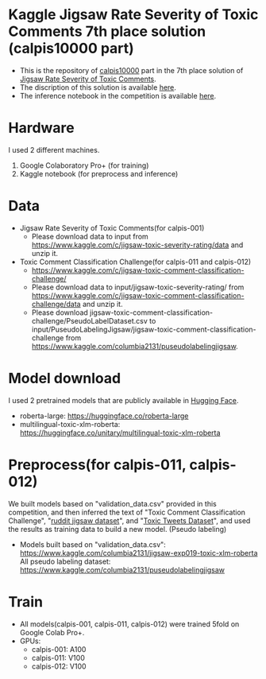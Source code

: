 # Kaggle Jigsaw Rate Severity of Toxic Comments 7th place solution (calpis10000 part)
- This is the repository of [calpis10000](https://www.kaggle.com/calpis10000) part in the 7th place solution of [Jigsaw Rate Severity of Toxic Comments](https://www.kaggle.com/c/jigsaw-toxic-severity-rating/).
- The discription of this solution is available [here](https://www.kaggle.com/c/jigsaw-toxic-severity-rating/discussion/306366).
- The inference notebook in the competition is available [here](https://www.kaggle.com/columbia2131/jigsaw-team-ensemble-006-fix/notebook).

# Hardware
I used 2 different machines.
1. Google Colaboratory Pro+ (for training)
2. Kaggle notebook (for preprocess and inference)

# Data
- Jigsaw Rate Severity of Toxic Comments(for calpis-001)
  - Please download data to input from https://www.kaggle.com/c/jigsaw-toxic-severity-rating/data and unzip it.
- Toxic Comment Classification Challenge(for calpis-011 and calpis-012) 
  - https://www.kaggle.com/c/jigsaw-toxic-comment-classification-challenge/
  - Please download data to input/jigsaw-toxic-severity-rating/ from https://www.kaggle.com/c/jigsaw-toxic-comment-classification-challenge/data and unzip it.
  - Please download jigsaw-toxic-comment-classification-challenge/PseudoLabelDataset.csv to input/PuseudoLabelingJigsaw/jigsaw-toxic-comment-classification-challenge from https://www.kaggle.com/columbia2131/puseudolabelingjigsaw.


# Model download
I used 2 pretrained models that are publicly available in [Hugging Face](https://huggingface.co/). 
- roberta-large: https://huggingface.co/roberta-large
- multilingual-toxic-xlm-roberta: https://huggingface.co/unitary/multilingual-toxic-xlm-roberta


# Preprocess(for calpis-011, calpis-012)
We built models based on "validation_data.csv" provided in this competition, and then inferred the text of "Toxic Comment Classification Challenge", "[ruddit jigsaw dataset](https://www.kaggle.com/rajkumarl/ruddit-jigsaw-dataset)", and "[Toxic Tweets Dataset](https://www.kaggle.com/ashwiniyer176/toxic-tweets-dataset)", and used the results as training data to build a new model. (Pseudo labeling)

- Models built based on "validation_data.csv": https://www.kaggle.com/columbia2131/jigsaw-exp019-toxic-xlm-roberta
All pseudo labeling dataset: https://www.kaggle.com/columbia2131/puseudolabelingjigsaw

# Train
- All models(calpis-001, calpis-011, calpis-012) were trained 5fold on Google Colab Pro+.
- GPUs: 
  - calpis-001: A100
  - calpis-011: V100
  - calpis-012: V100